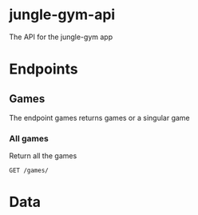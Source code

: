 # jungle-gym-api
The API for the jungle-gym app



# Endpoints

## Games
The endpoint games returns games or a singular game

### All games
Return all the games

`GET /games/`

# Data
